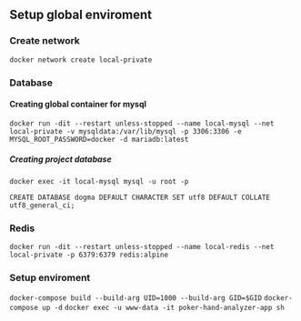 ## Setup global enviroment

### Create network

`docker network create local-private`

### Database

#### Creating global container for mysql

`docker run -dit --restart unless-stopped --name local-mysql --net local-private -v mysqldata:/var/lib/mysql -p 3306:3306 -e MYSQL_ROOT_PASSWORD=docker -d mariadb:latest`

##### Creating project database

`docker exec -it local-mysql mysql -u root -p`

`CREATE DATABASE dogma DEFAULT CHARACTER SET utf8 DEFAULT COLLATE utf8_general_ci;`

### Redis

`docker run -dit --restart unless-stopped --name local-redis --net local-private -p 6379:6379 redis:alpine`

### Setup enviroment

`docker-compose build --build-arg UID=1000 --build-arg GID=$GID`
`docker-compose up -d`
`docker exec -u www-data -it poker-hand-analyzer-app sh`


